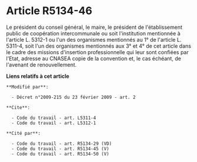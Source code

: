 # Article R5134-46

Le président du conseil général, le maire, le président de l'établissement public de coopération intercommunale ou soit
l'institution mentionnée à l'article L. 5312-1 ou l'un des organismes mentionnés au 1° de l'article L. 5311-4, soit l'un des
organismes mentionnés aux 3° et 4° de cet article dans le cadre des missions d'insertion professionnelle qui leur sont
confiées par l'Etat, adresse au CNASEA copie de la convention et, le cas échéant, de l'avenant de renouvellement.

**Liens relatifs à cet article**

	**Modifié par**:

	  - Décret n°2009-215 du 23 février 2009 - art. 2

	**Cite**:

	  - Code du travail - art. L5311-4
	  - Code du travail - art. L5312-1

	**Cité par**:

	  - Code du travail - art. R5134-29 (VD)
	  - Code du travail - art. R5134-45 (V)
	  - Code du travail - art. R5134-50 (V)
